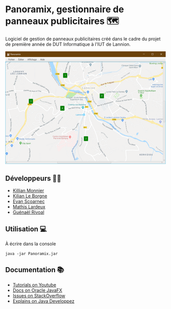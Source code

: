 # Panoramix, gestionnaire de panneaux publicitaires 🗺️
Logiciel de gestion de panneaux publicitaires créé dans le cadre du projet de première année de DUT Informatique à l'IUT de Lannion.

![software preview](preview.png)

## Développeurs 👨‍💻
- [Killian Monnier](https://github.com/paraceltus)
- [Kilian Le Borgne](https://github.com/kleborgn)
- [Evan Scoarnec](https://github.com/EvanScoarnec)
- [Mathis Lardeux](https://github.com/mathislardeux)
- [Guénaël Rivoal](https://gitlab.com/Guenael.Rivoal)

## Utilisation 💻
À écrire dans la console
```
java -jar Panoramix.jar
```

## Documentation 📚
- [Tutorials on Youtube](https://www.youtube.com/)
- [Docs on Oracle JavaFX](https://docs.oracle.com/javase/8/javafx/api/toc.htm)
- [Issues on StackOverflow](https://stackoverflow.com/questions)
- [Explains on Java Developpez](https://java.developpez.com/)

